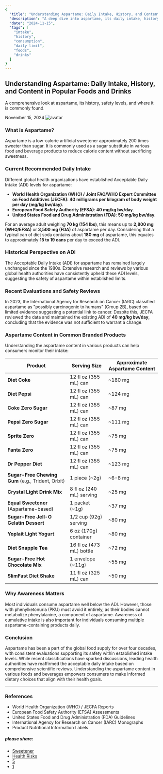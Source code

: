 ```yaml
---
{
  "title": "Understanding Aspartame: Daily Intake, History, and Content in Popular Foods and Drinks",
  "description": "A deep dive into aspartame, its daily intake, history, and its presence in popular foods and drinks.",
  "date": "2024-11-15",
  "tags": [
    "intake",
    "history",
    "consumption",
    "daily limit",
    "foods",
    "drinks"
  ]
}
---
```


## Understanding Aspartame: Daily Intake, History, and Content in Popular Foods and Drinks

A comprehensive look at aspartame, its history, safety levels, and where it is commonly found.

November 15, 2024
![avatar](../images/logos/logo-A2.png)

### What is Aspartame?

Aspartame is a low-calorie artificial sweetener approximately 200 times sweeter than sugar. It is commonly used as a sugar substitute in various food and beverage products to reduce calorie content without sacrificing sweetness.

### Current Recommended Daily Intake

Different global health organizations have established Acceptable Daily Intake (ADI) levels for aspartame:

* **World Health Organization (WHO) / Joint FAO/WHO Expert Committee on Food Additives (JECFA)**: **40 milligrams per kilogram of body weight per day (mg/kg bw/day)**.
* **European Food Safety Authority (EFSA)**: **40 mg/kg bw/day**.
* **United States Food and Drug Administration (FDA)**: **50 mg/kg bw/day**.

For an average adult weighing **70 kg (154 lbs)**, this means up to **2,800 mg (WHO/EFSA)** or **3,500 mg (FDA)** of aspartame per day. Considering that a typical can of diet soda contains about **180 mg** of aspartame, this equates to approximately **15 to 19 cans** per day to exceed the ADI.

### Historical Perspective on ADI

The Acceptable Daily Intake (ADI) for aspartame has remained largely unchanged since the 1980s. Extensive research and reviews by various global health authorities have consistently upheld these ADI levels, suggesting the safety of aspartame within established limits.

### Recent Evaluations and Safety Reviews

In 2023, the International Agency for Research on Cancer (IARC) classified aspartame as "possibly carcinogenic to humans" (Group 2B), based on limited evidence suggesting a potential link to cancer. Despite this, JECFA reviewed the data and maintained the existing ADI of **40 mg/kg bw/day**, concluding that the evidence was not sufficient to warrant a change.



### Aspartame Content in Common Branded Products

Understanding the aspartame content in various products can help consumers monitor their intake:

| Product | Serving Size | Approximate Aspartame Content |
| --- | --- | --- |
| **Diet Coke** | 12 fl oz (355 mL) can | ~180 mg |
| **Diet Pepsi** | 12 fl oz (355 mL) can | ~124 mg |
| **Coke Zero Sugar** | 12 fl oz (355 mL) can | ~87 mg |
| **Pepsi Zero Sugar** | 12 fl oz (355 mL) can | ~111 mg |
| **Sprite Zero** | 12 fl oz (355 mL) can | ~75 mg |
| **Fanta Zero** | 12 fl oz (355 mL) can | ~75 mg |
| **Dr Pepper Diet** | 12 fl oz (355 mL) can | ~123 mg |
| **Sugar-Free Chewing Gum** (e.g., Trident, Orbit) | 1 piece (~2g) | ~6-8 mg |
| **Crystal Light Drink Mix** | 8 fl oz (240 mL) serving | ~25 mg |
| **Equal Sweetener** (Aspartame-based) | 1 packet (~1g) | ~37 mg |
| **Sugar-Free Jell-O Gelatin Dessert** | 1/2 cup (92g) serving | ~80 mg |
| **Yoplait Light Yogurt** | 6 oz (170g) container | ~80 mg |
| **Diet Snapple Tea** | 16 fl oz (473 mL) bottle | ~72 mg |
| **Sugar-Free Hot Chocolate Mix** | 1 envelope (~11g) | ~55 mg |
| **SlimFast Diet Shake** | 11 fl oz (325 mL) can | ~50 mg |

### Why Awareness Matters

Most individuals consume aspartame well below the ADI. However, those with phenylketonuria (PKU) must avoid it entirely, as their bodies cannot metabolize phenylalanine, a component of aspartame. Awareness of cumulative intake is also important for individuals consuming multiple aspartame-containing products daily.

### Conclusion

Aspartame has been a part of the global food supply for over four decades, with consistent evaluations supporting its safety within established intake levels. While recent classifications have sparked discussions, leading health authorities have reaffirmed the acceptable daily intake based on comprehensive scientific reviews. Understanding the aspartame content in various foods and beverages empowers consumers to make informed dietary choices that align with their health goals.

---

### References

* World Health Organization (WHO) / JECFA Reports
* European Food Safety Authority (EFSA) Assessments
* United States Food and Drug Administration (FDA) Guidelines
* International Agency for Research on Cancer (IARC) Monographs
* Product Nutritional Information Labels

  

##### please share:

* [Sweetener](#)
* [Health Risks](#)
* [5](#)
* [1](#)
